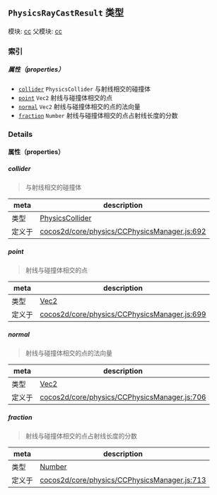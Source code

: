 ## `PhysicsRayCastResult` 类型



模块: [cc](../modules/cc.md)
父模块: [cc](../modules/cc.md)






### 索引

##### 属性（properties）

  - [`collider`](#collider) `PhysicsCollider` 与射线相交的碰撞体
  - [`point`](#point) `Vec2` 射线与碰撞体相交的点
  - [`normal`](#normal) `Vec2` 射线与碰撞体相交的点的法向量
  - [`fraction`](#fraction) `Number` 射线与碰撞体相交的点占射线长度的分数





### Details


#### 属性（properties）


##### collider

> 与射线相交的碰撞体

| meta | description |
|------|-------------|
| 类型 | <a href="../classes/PhysicsCollider.html" class="crosslink">PhysicsCollider</a> |
| 定义于 | [cocos2d/core/physics/CCPhysicsManager.js:692](https://github.com/cocos-creator/engine/blob/94144e364133d0ac0b7b75fc548bfd85ef398b59/cocos2d/core/physics/CCPhysicsManager.js#L692) |



##### point

> 射线与碰撞体相交的点

| meta | description |
|------|-------------|
| 类型 | <a href="../classes/Vec2.html" class="crosslink">Vec2</a> |
| 定义于 | [cocos2d/core/physics/CCPhysicsManager.js:699](https://github.com/cocos-creator/engine/blob/94144e364133d0ac0b7b75fc548bfd85ef398b59/cocos2d/core/physics/CCPhysicsManager.js#L699) |



##### normal

> 射线与碰撞体相交的点的法向量

| meta | description |
|------|-------------|
| 类型 | <a href="../classes/Vec2.html" class="crosslink">Vec2</a> |
| 定义于 | [cocos2d/core/physics/CCPhysicsManager.js:706](https://github.com/cocos-creator/engine/blob/94144e364133d0ac0b7b75fc548bfd85ef398b59/cocos2d/core/physics/CCPhysicsManager.js#L706) |



##### fraction

> 射线与碰撞体相交的点占射线长度的分数

| meta | description |
|------|-------------|
| 类型 | <a href="https://developer.mozilla.org/en/JavaScript/Reference/Global_Objects/Number" class="crosslink external" target="_blank">Number</a> |
| 定义于 | [cocos2d/core/physics/CCPhysicsManager.js:713](https://github.com/cocos-creator/engine/blob/94144e364133d0ac0b7b75fc548bfd85ef398b59/cocos2d/core/physics/CCPhysicsManager.js#L713) |







